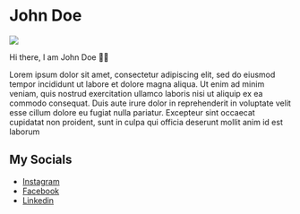 # John Doe

<img src="https://github.com/Tinkerhub-NSSCE/git-and-github-intro-task/blob/main/images/hecker.jpg?raw=true">

Hi there, I am John Doe 🙋‍♂️

Lorem ipsum dolor sit amet, consectetur adipiscing elit, sed do eiusmod tempor incididunt ut labore et dolore magna aliqua. Ut enim ad minim veniam, quis nostrud exercitation ullamco laboris nisi ut aliquip ex ea commodo consequat. Duis aute irure dolor in reprehenderit in voluptate velit esse cillum dolore eu fugiat nulla pariatur. Excepteur sint occaecat cupidatat non proident, sunt in culpa qui officia deserunt mollit anim id est laborum

## My Socials
- [Instagram](https://instagram.com)
- [Facebook](https://facebook.com)
- [Linkedin](https://linkedin.com)
